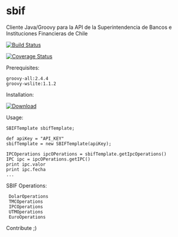 # sbif
Cliente Java/Groovy para la API de la Superintendencia de Bancos e Instituciones Financieras de Chile 


[![Build Status](https://travis-ci.org/jbovet/sbif.svg?branch=master)](https://travis-ci.org/jbovet/sbif)


[![Coverage Status](https://coveralls.io/repos/jbovet/sbif/badge.svg?branch=master&service=github)](https://coveralls.io/github/jbovet/sbif?branch=master)

Prerequisites:

	groovy-all:2.4.4
	groovy-wslite:1.1.2

Installation:

 [ ![Download](https://api.bintray.com/packages/josebovet/generic/sbif/images/download.svg) ](https://bintray.com/josebovet/generic/sbif/_latestVersion)


Usage:

    SBIFTemplate sbifTemplate;

    def apiKey = "API_KEY"
    sbifTemplate = new SBIFTemplate(apiKey);

    IPCOperations ipcOPerations = sbifTemplate.getIpcOperations()
    IPC ipc = ipcOPerations.getIPC()
    print ipc.valor
    print ipc.fecha
    ...

 SBIF Operations:

     DolarOperations
     TMCOperations
     IPCOperations
     UTMOperations
     EuroOperations

Contribute
;)



